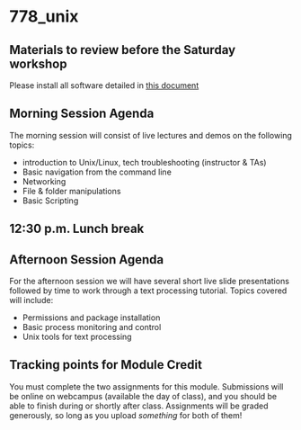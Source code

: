 # 778_unix

## Materials to review before the Saturday workshop

Please install all software detailed in [this document](https://unr.canvaslms.com/courses/74884/modules/items/1926460)


## Morning Session Agenda
The morning session will consist of live lectures and demos on the following topics: 

* introduction to Unix/Linux, tech troubleshooting (instructor & TAs)
* Basic navigation from the command line
* Networking
* File & folder manipulations
* Basic Scripting

## 12:30 p.m. Lunch break

## Afternoon Session Agenda
For the afternoon session we will have several short live slide presentations followed by time to work through a text processing tutorial. Topics covered will include:

* Permissions and package installation
* Basic process monitoring and control
* Unix tools for text processing

## Tracking points for Module Credit

You must complete the two assignments for this module. Submissions will be online on webcampus (available the day of class), and you should be able to finish during or shortly after class. Assignments will be graded generously, so long as you upload *something* for both of them!

